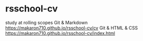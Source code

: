 # rsschool-cv
study at rolling scopes
Git & Markdown
https://makaron710.github.io/rsschool-cv/cv
Git & HTML & CSS
https://makaron710.github.io/rsschool-cv/index.html

